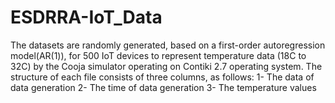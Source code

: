 # ESDRRA-IoT_Data
The datasets are randomly generated, based on a first-order autoregression model(AR(1)), for 500 IoT devices to represent temperature data (18C to 32C) by the Cooja simulator operating on Contiki 2.7 operating system. The structure of each file consists of three columns, as follows:
1- The data of data generation
2- The time of data generation
3- The temperature values
